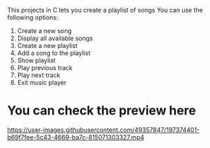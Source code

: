 This projects in C lets you create a playlist of songs
You can use the following options:
1. Create a new song
2. Display all available songs
3. Create a new playlist
4. Add a song to the playlist
5. Show playlist
6. Play previous track
7. Play next track
8. Exit music player<br>
# You can check the preview here <br>
https://user-images.githubusercontent.com/49357847/197374401-b69f7fee-5c43-4669-ba7c-815071303327.mp4


